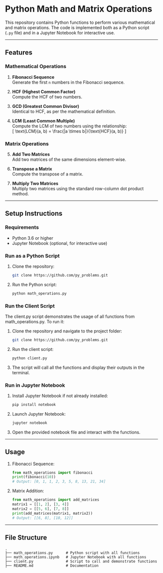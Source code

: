 # Python Math and Matrix Operations

This repository contains Python functions to perform various mathematical and matrix operations. The code is implemented both as a Python script (`.py` file) and in a Jupyter Notebook for interactive use.

---

## **Features**

### **Mathematical Operations**
1. **Fibonacci Sequence**  
   Generate the first `n` numbers in the Fibonacci sequence.

2. **HCF (Highest Common Factor)**  
   Compute the HCF of two numbers.

3. **GCD (Greatest Common Divisor)**  
   Identical to HCF, as per the mathematical definition.

4. **LCM (Least Common Multiple)**  
   Compute the LCM of two numbers using the relationship:  
   \[ \text{LCM}(a, b) = \frac{|a \times b|}{\text{HCF}(a, b)} \]

### **Matrix Operations**
5. **Add Two Matrices**  
   Add two matrices of the same dimensions element-wise.

6. **Transpose a Matrix**  
   Compute the transpose of a matrix.

7. **Multiply Two Matrices**  
   Multiply two matrices using the standard row-column dot product method.

---

## **Setup Instructions**

### **Requirements**
- Python 3.6 or higher
- Jupyter Notebook (optional, for interactive use)


### **Run as a Python Script**
1. Clone the repository:
   ```bash
   git clone https://github.com/py_problems.git
   
2. Run the Python script:
   ```bash
   python math_operations.py

   
### **Run the Client Script**

The client.py script demonstrates the usage of all functions from math_operations.py. To run it:

1. Clone the repository and navigate to the project folder:
   
   ```bash
   git clone https://github.com/py_problems.git

2. Run the client script:
   ```bash
   python client.py

3. The script will call all the functions and display their outputs in the terminal.


### **Run in Jupyter Notebook**
1. Install Jupyter Notebook if not already installed:
   ```bash
   pip install notebook

2. Launch Jupyter Notebook:
   ```bash
   jupyter notebook
   
3. Open the provided notebook file and interact with the functions.

---
## **Usage**
1. Fibonacci Sequence:
   ```python
   from math_operations import fibonacci
   print(fibonacci(10))
   # Output: [0, 1, 1, 2, 3, 5, 8, 13, 21, 34]

2. Matrix Addition:
   ```python
   from math_operations import add_matrices
   matrix1 = [[1, 2], [3, 4]]
   matrix2 = [[5, 6], [7, 8]]
   print(add_matrices(matrix1, matrix2))
   # Output: [[6, 8], [10, 12]]
   
---
## **File Structure**

```plaintext
.
├── math_operations.py      # Python script with all functions
├── math_operations.ipynb   # Jupyter Notebook with all functions
├── client.py               # Script to call and demonstrate functions
├── README.md               # Documentation
